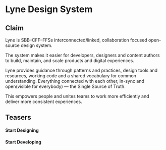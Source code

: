 # Lyne Design System

## Claim
Lyne is SBB–CFF–FFSs interconnected/linked, collaboration focused open-source design system.

The system makes it easier for developers, designers and content authors to build, maintain, and scale products and digital experiences.

Lyne provides guidance through patterns and practices, design tools and resources, working code and a shared vocabulary for common understanding. Everything connected with each other, in-sync and open(visible for everybody) — the Single Source of Truth.

This empowers people and unites teams to work more efficiently and deliver more consistent experiences.

## Teasers

#### Start Designing

#### Start Developing
